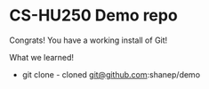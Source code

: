 # CS-HU250 Demo repo

Congrats! You have a working install of Git!

What we learned!

- git clone - cloned git@github.com:shanep/demo

